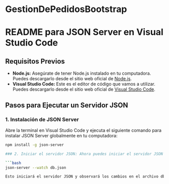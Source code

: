 # GestionDePedidosBootstrap
# README para JSON Server en Visual Studio Code

## Requisitos Previos

- **Node.js:** Asegúrate de tener Node.js instalado en tu computadora. Puedes descargarlo desde el sitio web oficial de [Node.js](https://nodejs.org/).
- **Visual Studio Code:** Este es el editor de código que vamos a utilizar. Puedes descargarlo desde el sitio web oficial de [Visual Studio Code](https://code.visualstudio.com/).

## Pasos para Ejecutar un Servidor JSON

### 1. Instalación de JSON Server

Abre la terminal en Visual Studio Code y ejecuta el siguiente comando para instalar JSON Server globalmente en tu computadora:

```bash
npm install -g json-server

### 2. Iniciar el servidor JSON: Ahora puedes iniciar el servidor JSON utilizando el siguiente comando en la terminal:

```bash
json-server --watch db.json

Esto iniciará el servidor JSON y observará los cambios en el archivo db.json. Por defecto, el servidor se inicia en http://localhost:3000.

